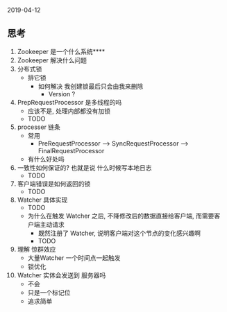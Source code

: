 2019-04-12

## 思考
1. Zookeeper 是一个什么系统****
1. Zookeeper 解决什么问题
1. 分布式锁
    - 排它锁
        - 如何解决 我创建锁最后只会由我来删除
            - Version ? 
2. PrepRequestProcessor 是多线程的吗
    - 应该不是, 处理内部都没有加锁
    - TODO
1. processer 链条
    - 常用
        - PreRequestProcessor --> SyncRequestProcessor --> FinalRequestProcessor
    - 有什么好处吗
1. 一致性如何保证的? 也就是说 什么时候写本地日志
    - TODO
2. 客户端错误是如何返回的锁
    - TODO
3. Watcher 具体实现
    - TODO
    - 为什么在触发 Watcher 之后, 不降修改后的数据直接给客户端, 而需要客户端主动请求
        - 既然注册了 Watcher, 说明客户端对这个节点的变化感兴趣啊
        - TODO
1. 理解 惊群效应 
    - 大量Watcher 一个时间点一起触发
    - 锁优化
1. Watcher 实体会发送到 服务器吗
    - 不会
    - 只是一个标记位
    - 追求简单
